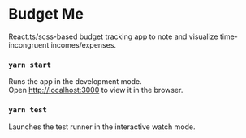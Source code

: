 # Budget Me

React.ts/scss-based budget tracking app to note and visualize time-incongruent incomes/expenses.

### `yarn start`

Runs the app in the development mode.\
Open [http://localhost:3000](http://localhost:3000) to view it in the browser.

### `yarn test`

Launches the test runner in the interactive watch mode.